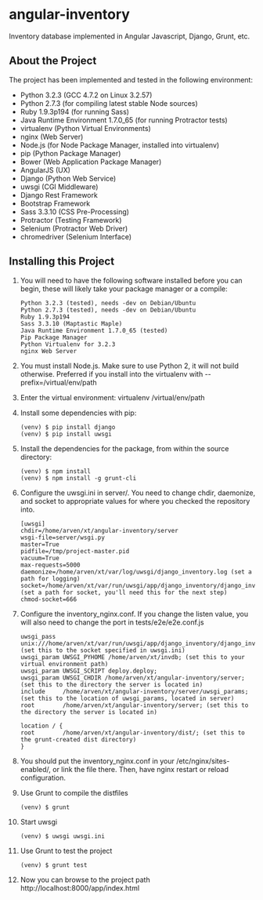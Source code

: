 angular-inventory
=================

Inventory database implemented in Angular Javascript, Django, Grunt, etc.

About the Project
-----------------

The project has been implemented and tested in the following environment:

- Python 3.2.3 (GCC 4.7.2 on Linux 3.2.57)
- Python 2.7.3 (for compiling latest stable Node sources)
- Ruby 1.9.3p194 (for running Sass)
- Java Runtime Environment 1.7.0_65 (for running Protractor tests)
- virtualenv (Python Virtual Environments)
- nginx (Web Server)
- Node.js (for Node Package Manager, installed into virtualenv)
- pip (Python Package Manager)
- Bower (Web Application Package Manager)
- AngularJS (UX)
- Django (Python Web Service)
- uwsgi (CGI Middleware)
- Django Rest Framework
- Bootstrap Framework
- Sass 3.3.10 (CSS Pre-Processing)
- Protractor (Testing Framework)
- Selenium (Protractor Web Driver)
- chromedriver (Selenium Interface)

Installing this Project
-----------------------

1. You will need to have the following software installed before you can begin, these will likely take your package manager or a compile:

    ```
    Python 3.2.3 (tested), needs -dev on Debian/Ubuntu
    Python 2.7.3 (tested), needs -dev on Debian/Ubuntu
    Ruby 1.9.3p194
    Sass 3.3.10 (Maptastic Maple)
    Java Runtime Environment 1.7.0_65 (tested)
    Pip Package Manager
    Python Virtualenv for 3.2.3
    nginx Web Server
    ```

2. You must install Node.js. Make sure to use Python 2, it will not build otherwise. Preferred if you install into the virtualenv with --prefix=/virtual/env/path
3. Enter the virtual environment: virtualenv /virtual/env/path
4. Install some dependencies with pip:

    ```
    (venv) $ pip install django
    (venv) $ pip install uwsgi
    ```

5. Install the dependencies for the package, from within the source directory:

    ```
    (venv) $ npm install
    (venv) $ npm install -g grunt-cli
    ```

6. Configure the uwsgi.ini in server/. You need to change chdir, daemonize, and socket to appropriate values for where you checked the repository into.

    ```
    [uwsgi]
    chdir=/home/arven/xt/angular-inventory/server
    wsgi-file=server/wsgi.py
    master=True
    pidfile=/tmp/project-master.pid
    vacuum=True
    max-requests=5000
    daemonize=/home/arven/xt/var/log/uwsgi/django_inventory.log (set a path for logging)
    socket=/home/arven/xt/var/run/uwsgi/app/django_inventory/django_inventory.socket (set a path for socket, you'll need this for the next step)
    chmod-socket=666
    ```

7. Configure the inventory_nginx.conf. If you change the listen value, you will also need to change the port in tests/e2e/e2e.conf.js

    ```
    uwsgi_pass  unix:///home/arven/xt/var/run/uwsgi/app/django_inventory/django_inventory.socket; (set this to the socket specified in uwsgi.ini)
    uwsgi_param UWSGI_PYHOME /home/arven/xt/invdb; (set this to your virtual environment path)
    uwsgi_param UWSGI_SCRIPT deploy.deploy;
    uwsgi_param UWSGI_CHDIR /home/arven/xt/angular-inventory/server; (set this to the directory the server is located in)
    include     /home/arven/xt/angular-inventory/server/uwsgi_params; (set this to the location of uwsgi_params, located in server)
    root        /home/arven/xt/angular-inventory/server; (set this to the directory the server is located in)
    
    location / {
    root        /home/arven/xt/angular-inventory/dist/; (set this to the grunt-created dist directory)
    }
    ```

8. You should put the inventory_nginx.conf in your /etc/nginx/sites-enabled/, or link the file there. Then, have nginx restart or reload configuration.
9. Use Grunt to compile the distfiles

    ```
    (venv) $ grunt
    ```

10. Start uwsgi

    ```
    (venv) $ uwsgi uwsgi.ini
    ```

11. Use Grunt to test the project

    ```
    (venv) $ grunt test
    ```

12. Now you can browse to the project path http://localhost:8000/app/index.html
